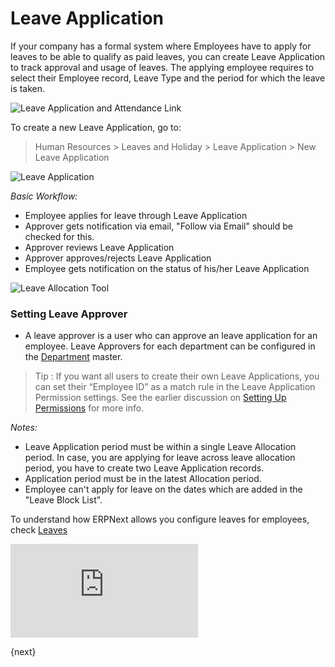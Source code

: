 <!-- add-breadcrumbs -->
# Leave Application

If your company has a formal system where Employees have to apply for leaves
to be able to qualify as paid leaves, you can create Leave Application to
track approval and usage of leaves. The applying employee requires to select their Employee record, Leave
Type and the period for which the leave is taken.

<img class="screenshot" alt="Leave Application and Attendance Link"
	src="{{docs_base_url}}/assets/img/human-resources/leave-application-attendance-link.png">


To create a new Leave Application, go to:

> Human Resources > Leaves and Holiday > Leave Application > New Leave Application

<img class="screenshot" alt="Leave Application" src="{{docs_base_url}}/assets/img/human-resources/new-leave-application.png">

_Basic Workflow:_

- Employee applies for leave through Leave Application
- Approver gets notification via email, "Follow via Email" should be checked for this.
- Approver reviews Leave Application
- Approver approves/rejects Leave Application
- Employee gets notification on the status of his/her Leave Application

<img class="screenshot" alt="Leave Allocation Tool"
	src="{{docs_base_url}}/assets/img/human-resources/new-leave-application.png">

### Setting Leave Approver

* A leave approver is a user who can approve an leave application for an employee. Leave Approvers for each department can be configured in the [Department](/docs/user/manual/en/human-resources/department) master.

> Tip : If you want all users to create their own Leave Applications, you can set
their “Employee ID” as a match rule in the Leave Application Permission
settings. See the earlier discussion on [Setting Up Permissions](/docs/user/manual/en/setting-up/users-and-permissions/user-permissions.html)
for more info.

_Notes:_

* Leave Application period must be within a single Leave Allocation period. In case, you are applying for leave across leave allocation period, you have to create two Leave Application records.
* Application period must be in the latest Allocation period.
* Employee can't apply for leave on the dates which are added in the "Leave Block List".

To understand how ERPNext allows you configure leaves for employees, check [Leaves](/docs/user/manual/en/human-resources/leave-management-intro/)

<div class="embed-container">
    <iframe src="https://www.youtube.com/embed/fc0p_AXebc8?rel=0" frameborder="0" allow="autoplay; encrypted-media" allowfullscreen>
    </iframe>
</div>

{next}
